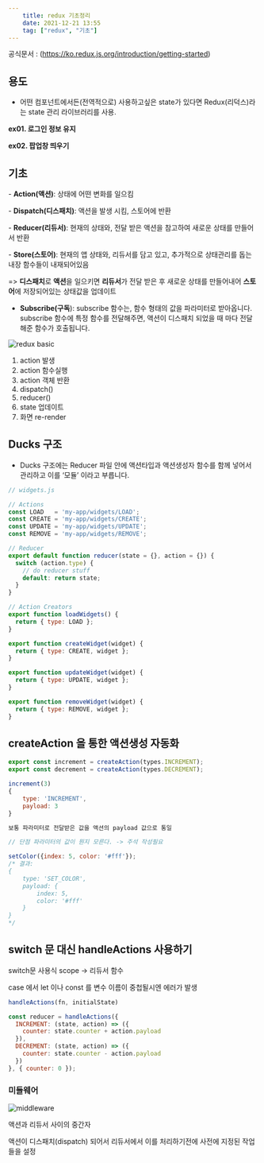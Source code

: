 ```yaml
---
    title: redux 기초정리
    date: 2021-12-21 13:55
    tag: ["redux", "기초"]
---
```


공식문서 : (https://ko.redux.js.org/introduction/getting-started)

## 용도
- 어떤 컴포넌트에서든(전역적으로) 사용하고싶은 state가 있다면 Redux(리덕스)라는 state 관리 라이브러리를 사용.

**ex01. 로그인 정보 유지**

**ex02. 팝업창 띄우기**

## 기초

- **Action(액션)**: 상태에 어떤 변화를 일으킴

- **Dispatch(디스패치)**: 액션을 발생 시킴, 스토어에 반환

- **Reducer(리듀서)**: 현재의 상태와, 전달 받은 액션을 참고하여 새로운 상태를 만들어서 반환

- **Store(스토어)**: 현재의 앱 상태와, 리듀서를 담고 있고, 추가적으로 상태관리를 돕는 내장 함수들이 내재되어있음

=> **디스패치**로 **액션**을 일으키면 **리듀서**가 전달 받은 후 새로운 상태를 만들어내어 **스토어**에 저장되어있는 상태값을 업데이트

- **Subscribe(구독**): subscribe 함수는, 함수 형태의 값을 파라미터로 받아옵니다. subscribe 함수에 특정 함수를 전달해주면, 액션이 디스패치 되었을 때 마다 전달해준 함수가 호출됩니다.

   

![redux basic](https://lh3.googleusercontent.com/pw/AM-JKLWp98KtJ2-TyAVGYRjZ-UEVcHL72w9y8k5LkywYSk8Sbw9BaiP27rpR8toioOB5bj0y9-wsDgLkoyy9pb-KcUt1O9RQJgcGwcYSR5HxbGV7QeoWtsKjzI_WOdVyVxnX9fyQBpbRIMMplnjQQcHsl1tY=w333-h293-no?authuser=1)

1. action 발생
2. action 함수실행
3. action 객체 반환
4. dispatch()
5. reducer()
6. state 업데이트
7. 화면 re-render

## Ducks 구조

- Ducks 구조에는 Reducer 파일 안에 액션타입과 액션생성자 함수를 함께 넣어서 관리하고 이를 ‘모듈’ 이라고 부릅니다.

```javascript
// widgets.js

// Actions
const LOAD   = 'my-app/widgets/LOAD';
const CREATE = 'my-app/widgets/CREATE';
const UPDATE = 'my-app/widgets/UPDATE';
const REMOVE = 'my-app/widgets/REMOVE';

// Reducer
export default function reducer(state = {}, action = {}) {
  switch (action.type) {
    // do reducer stuff
    default: return state;
  }
}

// Action Creators
export function loadWidgets() {
  return { type: LOAD };
}

export function createWidget(widget) {
  return { type: CREATE, widget };
}

export function updateWidget(widget) {
  return { type: UPDATE, widget };
}

export function removeWidget(widget) {
  return { type: REMOVE, widget };
}
```

## createAction 을 통한 액션생성 자동화

```javascript
export const increment = createAction(types.INCREMENT);
export const decrement = createAction(types.DECREMENT);

increment(3)
{
    type: 'INCREMENT',
    payload: 3
}

보통 파라미터로 전달받은 값을 액션의 payload 값으로 통일

// 단점 파라미터의 값이 뭔지 모른다. -> 주석 작성필요

setColor({index: 5, color: '#fff'});
/* 결과:
{
    type: 'SET_COLOR',
    payload: {
        index: 5,
        color: '#fff'
    }
}
*/
```

## switch 문 대신 handleActions 사용하기

switch문 사용식 scope → 리듀서 함수

case 에서 let 이나 const 를 변수 이름이 중첩될시엔 에러가 발생

```javascript
handleActions(fn, initialState)

const reducer = handleActions({
  INCREMENT: (state, action) => ({
    counter: state.counter + action.payload
  }),
  DECREMENT: (state, action) => ({
    counter: state.counter - action.payload
  })
}, { counter: 0 });
```

### 미들웨어

![middleware](https://lh3.googleusercontent.com/pw/AM-JKLVvocaXuHTjdTP1bZSxn_Q68z6oQ5CXFg3izj9SNd_uW1qS2riwrCnhD7qiUc5mlYuPg-7uYRkr6tgzf9HcthFAwDIerAvFRpcRthCC3Ondj-RctmjMc37C38KnGFRDKuWCiKM3GA2XxDqpWYG7eJ07=w656-h287-no?authuser=1)

액션과 리듀서 사이의 중간자

액션이 디스패치(dispatch) 되어서 리듀서에서 이를 처리하기전에 사전에 지정된 작업들을 설정